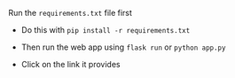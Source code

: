 Run the ```requirements.txt``` file first
- Do this with ```pip install -r requirements.txt```

- Then run the web app using ```flask run``` or ```python app.py```
- Click on the link it provides
 